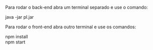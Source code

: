 Para rodar o back-end abra um terminal separado e use o comando:

java -jar pl.jar

Para rodar o front-end abra outro terminal e use os comandos:

npm install
<br>
npm start
